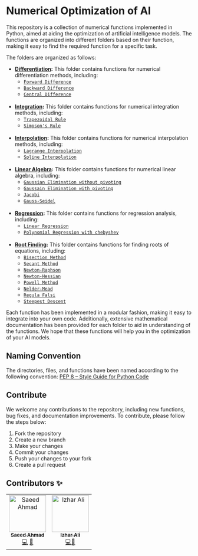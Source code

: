 # Numerical Optimization of AI
This repository is a collection of numerical functions implemented in Python, aimed at aiding the optimization of artificial intelligence models. The functions are organized into different folders based on their function, making it easy to find the required function for a specific task.

The folders are organized as follows:

- **[Differentiation](/numerical_methods/differentiation/):** This folder contains functions for numerical differentiation methods, including: 
    - [`Forward Difference`](/numerical_methods/differentiation/forward_difference.py)
    - [`Backward Difference`](/numerical_methods/differentiation/backward_difference.py)
    - [`Central Difference`](/numerical_methods/differentiation/central_difference.py) <br><br>
- **[Integration](/numerical_methods/integration/):** This folder contains functions for numerical integration methods, including:
    - [`Trapezoidal Rule`](/numerical_methods/integration/trapezoidal.py)
    - [`Simpson's Rule`](/numerical_methods/integration/simpson.py) <br><br>
- **[Interpolation](/numerical_methods/interpolation/):** This folder contains functions for numerical interpolation methods, including:
    - [`Lagrange Interpolation`](/numerical_methods/interpolation/lagrange.py)
    - [`Spline Interpolation`](/numerical_methods/interpolation/spline.py) <br><br>
- **[Linear Algebra](/numerical_methods/lin_algebra/):** This folder contains functions for numerical linear algebra, including:
    - [`Gaussian Elimination without pivoting`](/numerical_methods/lin_algebra/GE.py)
    - [`Gaussain Elimination with pivoting`](/numerical_methods/lin_algebra/GEpivot.py)
    - [`Jacobi`](/numerical_methods/lin_algebra/Jacobi.py)
    - [`Gauss-Seidel`](/numerical_methods/lin_algebra/GaussSeidel.py) <br><br>
- **[Regression](/numerical_methods/regression/):** This folder contains functions for regression analysis, including:
    - [`Linear Regression`](/numerical_methods/regression/linear.py)
    - [`Polynomial Regression with chebyshev`](/numerical_methods/regression/chebyshev.py) <br><br>
- **[Root Finding](/numerical_methods/root_finding/):** This folder contains functions for finding roots of equations, including:
    - [`Bisection Method`](/numerical_methods/root_finding/bisection.py)
    - [`Secant Method`](/numerical_methods/root_finding/secant.py)
    - [`Newton-Raphson`](/numerical_methods/root_finding/newton.py)
    - [`Newton-Hessian`](/numerical_methods/root_finding/newton_hessian.py)
    - [`Powell Method`](/numerical_methods/root_finding/powell.py)
    - [`Nelder-Mead`](/numerical_methods/root_finding/nelder_mead.py)
    - [`Regula Falsi`](/numerical_methods/root_finding/regula_falsi.py)
    - [`Steepest Descent`](/numerical_methods/root_finding/steepest_descent.py)

Each function has been implemented in a modular fashion, making it easy to integrate into your own code. Additionally, extensive mathematical documentation has been provided for each folder to aid in understanding of the functions. We hope that these functions will help you in the optimization of your AI models.

## Naming Convention
The directories, files, and functions have been named according to the following convention:
[PEP 8 – Style Guide for Python Code](https://peps.python.org/pep-0008/#package-and-module-names)

## Contribute
We welcome any contributions to the repository, including new functions, bug fixes, and documentation improvements. To contribute, please follow the steps below:

1. Fork the repository
2. Create a new branch
3. Make your changes
4. Commit your changes
5. Push your changes to your fork
6. Create a pull request


## Contributors ✨
<!-- ALL-CONTRIBUTORS-LIST:START - Do not remove or modify this section -->
<!-- prettier-ignore-start -->
<!-- markdownlint-disable -->
<table>
  <tbody>
    <tr>
      <td align="center"><a href="https://github.com/saeedahmadicp"><img src="https://avatars.githubusercontent.com/saeedahmadicp?v=4?s=100" width="100px;" alt="Saeed Ahmad"/><br /><sub><b>Saeed Ahmad</b></sub></a><br /><a href="https://github.com/saeedahmadicp/Numerical_Optimization_of_ai/commits?author=saeedahmadicp" title="Code">💻</a> <a href="https://github.com/saeedahmadicp/Numerical_Optimization_of_ai/commits?author=saeedahmadicp" title="Documentation">📖</a></td>
      <td align="center"><a href="https://github.com/ali-izhar"><img src="https://avatars3.githubusercontent.com/ali-izhar?v=4?s=100" width="100px;" alt="Izhar Ali"/><br /><sub><b>Izhar Ali</b></sub></a><br /><a href="https://github.com/saeedahmadicp/Numerical_Optimization_of_ai/commits?author=ali-izhar" title="Code">💻</a><a href="https://github.com/saeedahmadicp/Numerical_Optimization_of_ai/commits?author=ali-izhar" title="Documentation">📖</a></td></td>
      </td>
 </tr>
  </tbody>
</table>

<!-- markdownlint-restore -->
<!-- prettier-ignore-end -->

<!-- ALL-CONTRIBUTORS-LIST:END -->
